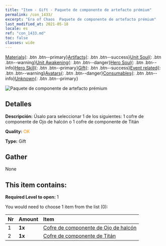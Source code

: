 ```yaml
---
title: "Item - Gift - Paquete de componente de artefacto prémium"
permalink: /con_1433/
excerpt: "Era of Chaos  Paquete de componente de artefacto prémium"
last_modified_at: 2021-05-18
locale: es
ref: "con_1433.md"
toc: false
classes: wide
---
```

 [Materials](/ItemsES/){: .btn .btn--primary}[Artifacts](/ItemsES/Artifacts/){: .btn .btn--success}[Unit Soul](/ItemsES/UnitSoul/){: .btn .btn--warning}[Unit Awakening](/ItemsES/UnitAwakening/){: .btn .btn--danger}[Hero Soul](/ItemsES/HeroSoul/){: .btn .btn--info}[Hero Skill](/ItemsES/HeroSkill/){: .btn .btn--primary}[Gift](/ItemsES/Gift/){: .btn .btn--success}[Event related](/ItemsES/Events/){: .btn .btn--warning}[Avatars](/ItemsES/Avatars/){: .btn .btn--danger}[Consumables](/ItemsES/Consumables/){: .btn .btn--info}[Unknown](/ItemsES/Unknown/){: .btn .btn--primary}

 ![Paquete de componente de artefacto prémium](/images/t/i_907047.png)

## Detalles
 **Descripción:** Úsalo para seleccionar 1 de los siguientes: 1 cofre de componente de Ojo de halcón o 1 cofre de componente de Titán

 **Quality:** <span style="color: #FF8C00">OK</span>

 **Type:** Gift

## Gather

  None

## This item contains:

 **Required Level to open:** 1

 You would need to choose 1 item from the list (0):

  | Nr | Amount |     Item    |
  |:---|:-------|:------------|
  | 1 |  **1x** | [Cofre de componente de Ojo de halcón](/ItemsES/con_1349/) |  | 
  | 2 |  **1x** | [Cofre de componente de Titán](/ItemsES/con_1343/) |  | 
